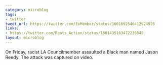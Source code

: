```yaml
---
category: microblog
tags:
- twitter
tweet_url: https://twitter.com/ExMember/status/1601692546412924928
links:
- https://twitter.com/Roots_Action/status/1601435163472236545
layout: microblog
---
```

On Friday, racist LA Councilmember assaulted a Black man named Jason Reedy. The attack was captured on video.
